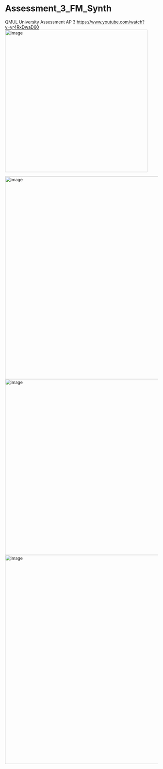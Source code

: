 # Assessment_3_FM_Synth
QMUL University Assessment AP 3
https://www.youtube.com/watch?v=yr4RxDwaD60
<img width="469" alt="image" src="https://github.com/Bastow2000/Assessment_3_FM_Synth/assets/77554338/716c4695-ff63-444a-802a-a0d066777ccc">

<img width="667" alt="image" src="https://github.com/Bastow2000/Assessment_3_FM_Synth/assets/77554338/bd713751-7a86-4a95-b4e3-3bccb4727c9a">

<img width="579" alt="image" src="https://github.com/Bastow2000/Assessment_3_FM_Synth/assets/77554338/5bef8db4-356e-46c6-95a2-511ff8e8291d">

<img width="688" alt="image" src="https://github.com/Bastow2000/Assessment_3_FM_Synth/assets/77554338/d2dad7bd-afc6-408c-9c02-2165bcc50f25">



